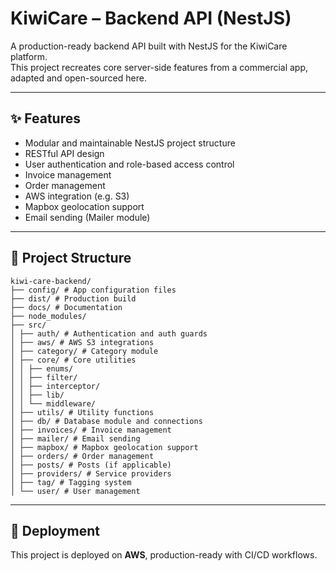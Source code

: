# KiwiCare – Backend API (NestJS)

A production-ready backend API built with NestJS for the KiwiCare platform.  
This project recreates core server-side features from a commercial app, adapted and open-sourced here.

---

## ✨ Features

- Modular and maintainable NestJS project structure
- RESTful API design
- User authentication and role-based access control
- Invoice management
- Order management
- AWS integration (e.g. S3)
- Mapbox geolocation support
- Email sending (Mailer module)

---

## 📂 Project Structure

```
kiwi-care-backend/
├── config/ # App configuration files
├── dist/ # Production build
├── docs/ # Documentation
├── node_modules/
├── src/
│ ├── auth/ # Authentication and auth guards
│ ├── aws/ # AWS S3 integrations
│ ├── category/ # Category module
│ ├── core/ # Core utilities
│ │ ├── enums/
│ │ ├── filter/
│ │ ├── interceptor/
│ │ ├── lib/
│ │ └── middleware/
│ ├── utils/ # Utility functions
│ ├── db/ # Database module and connections
│ ├── invoices/ # Invoice management
│ ├── mailer/ # Email sending
│ ├── mapbox/ # Mapbox geolocation support
│ ├── orders/ # Order management
│ ├── posts/ # Posts (if applicable)
│ ├── providers/ # Service providers
│ ├── tag/ # Tagging system
│ └── user/ # User management
```

---

## 🚀 Deployment

This project is deployed on **AWS**, production-ready with CI/CD workflows.
